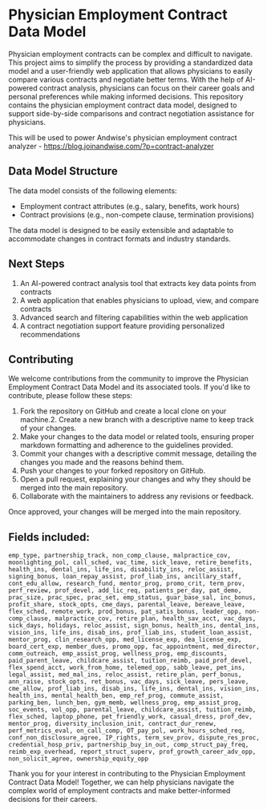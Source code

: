 # Physician Employment Contract Data Model
Physician employment contracts can be complex and difficult to navigate. This project aims to simplify the process by providing a standardized data model and a user-friendly web application that allows physicians to easily compare various contracts and negotiate better terms. With the help of AI-powered contract analysis, physicians can focus on their career goals and personal preferences while making informed decisions. This repository contains the physician employment contract data model, designed to support side-by-side comparisons and contract negotiation assistance for physicians.

This will be used to power Andwise's physician employment contract analyzer - https://blog.joinandwise.com/?p=contract-analyzer

## Data Model Structure
The data model consists of the following elements:
* Employment contract attributes (e.g., salary, benefits, work hours)
* Contract provisions (e.g., non-compete clause, termination provisions)

The data model is designed to be easily extensible and adaptable to accommodate changes in contract formats and industry standards.

## Next Steps
1. An AI-powered contract analysis tool that extracts key data points from contracts
2. A web application that enables physicians to upload, view, and compare contracts
3. Advanced search and filtering capabilities within the web application
4. A contract negotiation support feature providing personalized recommendations

## Contributing
We welcome contributions from the community to improve the Physician Employment Contract Data Model and its associated tools. If you'd like to contribute, please follow these steps:
1. Fork the repository on GitHub and create a local clone on your machine.2. Create a new branch with a descriptive name to keep track of your changes.
2. Make your changes to the data model or related tools, ensuring proper markdown formatting and adherence to the guidelines provided.
3. Commit your changes with a descriptive commit message, detailing the changes you made and the reasons behind them.
4. Push your changes to your forked repository on GitHub.
5. Open a pull request, explaining your changes and why they should be merged into the main repository.
6. Collaborate with the maintainers to address any revisions or feedback.

Once approved, your changes will be merged into the main repository.

## Fields included:
```emp_type, partnership_track, non_comp_clause, malpractice_cov, moonlighting_pol, call_sched, vac_time, sick_leave, retire_benefits, health_ins, dental_ins, life_ins, disability_ins, reloc_assist, signing_bonus, loan_repay_assist, prof_liab_ins, ancillary_staff, cont_edu_allow, research_fund, mentor_prog, promo_crit, term_prov, perf_review, prof_devel, add_lic_req, patients_per_day, pat_demo, prac_size, prac_spec, prac_set, emp_status, guar_base_sal, inc_bonus, profit_share, stock_opts, cme_days, parental_leave, bereave_leave, flex_sched, remote_work, prod_bonus, pat_satis_bonus, leader_opp, non-comp_clause, malpractice_cov, retire_plan, health_sav_acct, vac_days, sick_days, holidays, reloc_assist, sign_bonus, health_ins, dental_ins, vision_ins, life_ins, disab_ins, prof_liab_ins, student_loan_assist, mentor_prog, clin_research_opp, med_license_exp, dea_license_exp, board_cert_exp, member_dues, promo_opp, fac_appointment, med_director, comm_outreach, emp_assist_prog, wellness_prog, emp_discounts, paid_parent_leave, childcare_assist, tuition_reimb, paid_prof_devel, flex_spend_acct, work_from_home, telemed_opp, sabb_leave, pet_ins, legal_assist, med_mal_ins, reloc_assist, retire_plan, perf_bonus, ann_raise, stock_opts, ret_bonus, vac_days, sick_leave, pers_leave, cme_allow, prof_liab_ins, disab_ins, life_ins, dental_ins, vision_ins, health_ins, mental_health_ben, emp_ref_prog, commute_assist, parking_ben, lunch_ben, gym_memb, wellness_prog, emp_assist_prog, soc_events, vol_opp, parental_leave, childcare_assist, tuition_reimb, flex_sched, laptop_phone, pet_friendly_work, casual_dress, prof_dev, mentor_prog, diversity_inclusion_init, contract_dur_renew, perf_metrics_eval, on_call_comp, OT_pay_pol, work_hours_sched_req, conf_non_disclosure_agree, IP_rights, term_sev_prov, dispute_res_proc, credential_hosp_priv, partnership_buy_in_out, comp_struct_pay_freq, reimb_exp_overhead, report_struct_superv, prof_growth_career_adv_opp, non_solicit_agree, ownership_equity_opp```

Thank you for your interest in contributing to the Physician Employment Contract Data Model! Together, we can help physicians navigate the complex world of employment contracts and make better-informed decisions for their careers.
